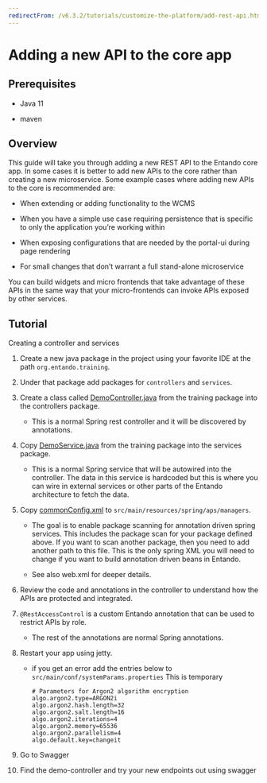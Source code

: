 ```yaml
---
redirectFrom: /v6.3.2/tutorials/customize-the-platform/add-rest-api.html
---
```


# Adding a new API to the core app

## Prerequisites

-   Java 11

-   maven

## Overview

This guide will take you through adding a new REST API to the Entando
core app. In some cases it is better to add new APIs to the core rather
than creating a new microservice. Some example cases where adding new
APIs to the core is recommended are:

-   When extending or adding functionality to the WCMS

-   When you have a simple use case requiring persistence that is
    specific to only the application you’re working within

-   When exposing configurations that are needed by the portal-ui during
    page rendering

-   For small changes that don’t warrant a full stand-alone microservice

You can build widgets and micro frontends that take advantage of these
APIs in the same way that your micro-frontends can invoke APIs exposed
by other services.

## Tutorial

Creating a controller and services

1.  Create a new java package in the project using your favorite IDE at
    the path `org.entando.training`.

2.  Under that package add packages for `controllers` and `services`.

3.  Create a class called [DemoController.java](/assets/add-rest-api/DemoController.java) from the
    training package into the controllers package.

    -   This is a normal Spring rest controller and it will be
        discovered by annotations.

4.  Copy [DemoService.java](/assets/add-rest-api/DemoService.java) from the
    training package into the services package.

    -   This is a normal Spring service that will be autowired into the
        controller. The data in this service is hardcoded but this is
        where you can wire in external services or other parts of the
        Entando architecture to fetch the data.

5.  Copy [commonConfig.xml](/assets/add-rest-api/commonConfig.xml) to
    `src/main/resources/spring/aps/managers`.

    -   The goal is to enable package scanning for annotation driven
        spring services. This includes the package scan for your package
        defined above. If you want to scan another package, then you
        need to add another path to this file. This is the only spring
        XML you will need to change if you want to build annotation
        driven beans in Entando.

    -   See also web.xml for deeper details.

6.  Review the code and annotations in the controller to understand how
    the APIs are protected and integrated.

7.  `@RestAccessControl` is a custom Entando annotation that can be used
    to restrict APIs by role.

    -   The rest of the annotations are normal Spring annotations.

8.  Restart your app using jetty.

    -   if you get an error add the entries below to
        `src/main/conf/systemParams.properties` This is temporary

            # Parameters for Argon2 algorithm encryption
            algo.argon2.type=ARGON2i
            algo.argon2.hash.length=32
            algo.argon2.salt.length=16
            algo.argon2.iterations=4
            algo.argon2.memory=65536
            algo.argon2.parallelism=4
            algo.default.key=changeit

9.  Go to Swagger

10. Find the demo-controller and try your new endpoints out using
    swagger


